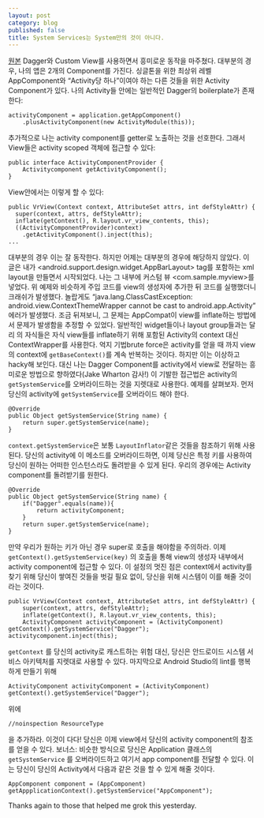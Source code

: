 ```yaml
---
layout: post
category: blog
published: false
title: System Services는 System만의 것이 아니다.
---
```

[원본](https://medium.com/@theMikhail/system-services-are-not-just-for-the-system-ce33aab4594a#.281es4t7w)
Dagger와 Custom View를 사용하면서 흥미로운 동작을 마주쳤다. 대부분의 경우, 나의 앱은 2개의 Component를 가진다. 싱글톤을 위한 최상위 레벨 AppComponent와 “Activity당 하나”이여야 하는 다른 것들을 위한 Activity Component가 있다. 나의 Activity들 안에는 일반적인 Dagger의 boilerplate가 존재한다:

	activityComponent = application.getAppComponent()
		.plusActivityComponent(new ActivityModule(this));

추가적으로 나는 activity component를  getter로 노출하는 것을 선호한다. 그래서 View들은 activity scoped 객체에 접근할 수 있다:

	public interface ActivityComponentProvider {
    	Activitycomponent getActivityComponent();
	}

View안에서는 이렇게 할 수 있다:

	public VrView(Context context, AttributeSet attrs, int defStyleAttr) {
      super(context, attrs, defStyleAttr);
      inflate(getContext(), R.layout.vr_view_contents, this);
	  ((ActivityComponentProvider)context)
    	.getActivityComponent().inject(this);
	...
    
대부분의 경우 이는 잘 동작한다. 하지만 어제는 대부분의 경우에 해당하지 않았다. 이 글은 내가 <android.support.design.widget.AppBarLayout> tag를 포함하는 xml layout을 만들면서 시작되었다. 나는 그 내부에 커스텀 뷰 <com.sample.myview>를 넣었다. 위 예제와 비슷하게 주입 코드를 view의 생성자에 추가한 뒤 코드를 실행했더니 크래쉬가 발생했다. 놀랍게도  “java.lang.ClassCastException: android.view.ContextThemeWrapper cannot be cast to android.app.Activity” 에러가 발생했다. 조금 뒤져보니, 그 문제는 AppCompat이 view를 inflate하는 방법에서 문제가 발생함을 추정할 수 있었다. 일반적인 widget들이나 layout group들과는 달리 <AppBarLayout>의 자식들은 자식 view들를 inflate하기 위해 포함된 Activity의 context 대신 ContextWrapper를 사용한다.
억지 기법brute force은 activity를 얻을 때 까지 view의 context에  `getBaseContext()`를 계속 반복하는 것이다. 하지만 이는 이상하고 hacky해 보인다. 대신 나는 Dagger Component를 activity에서 view로 전달하는 흥미로운 방법으로 향하였다(Jake Wharton 감사!)
이 기발한 접근법은 activity의 `getSystemService`를 오버라이드하는 것을 지렛대로 사용한다. 예제를 살펴보자.
먼저 당신의 activity에 `getSystemService`를 오버라이드 해야 한다.

	@Override
	public Object getSystemService(String name) {
		return super.getSystemService(name);
	}

 `context.getSystemService`은 보통 `LayoutInflator`같은 것들을 참조하기 위해 사용된다. 당신의 activity에 이 메소드를 오버라이드하면, 이제 당신은 특정 키를 사용하여 당신이 원하는 어떠한 인스턴스라도 돌려받을 수 있게 된다. 우리의 경우에는 Activity component를 돌려받기를 원한다.

    @Override
    public Object getSystemService(String name) {
        if("Dagger".equals(name)){
            return activityComponent;
        }
        return super.getSystemService(name);
    }

만약 우리가 원하는 키가 아닌 경우 super로 호출을 해야함을 주의하라.
이제 `getContext().getSystemService(key)` 의 호출을 통해 view의 생성자 내부에서 activity component에 접근할 수 있다. 이 설정의 멋진 점은 context에서 activity를 찾기 위해 당신이 쌓여진 것들을 벗길 필요 없이, 당신을 위해 시스템이 이를 해줄 것이라는 것이다.

    public VrView(Context context, AttributeSet attrs, int defStyleAttr) {
        super(context, attrs, defStyleAttr);
        inflate(getContext(), R.layout.vr_view_contents, this);
        ActivityComponent activityComponent = (ActivityComponent) getContext().getSystemService("Dagger");
    activitycomponent.inject(this);

`getContext` 를 당신의 activity로 캐스트하는 위험 대신, 당신은 안드로이드 시스템 서비스 아키텍처를 지렛대로 사용할 수 있다.
마지막으로 Android Studio의 lint를 행복하게 만들기 위해

    ActivityComponent activityComponent = (ActivityComponent) getContext().getSystemService("Dagger");

위에 

	//noinspection ResourceType

을 추가하라.
이것이 다다! 당신은 이제 view에서 당신의 activity component의 참조를 얻을 수 있다. 보너스: 비슷한 방식으로 당신은 Application 클래스의 `getSystemService` 를 오버라이드하고 여기서 app component를 전달할 수 있다. 이는 당신이 당신의 Activity에서 다음과 같은 것을 할 수 있게 해줄 것이다.

	AppComponent component = (AppComponent) 	getAppplicationContext().getSystemService("AppComponent");

Thanks again to those that helped me grok this yesterday.